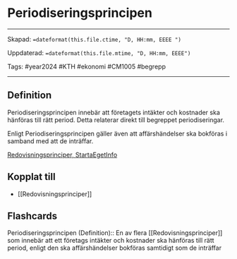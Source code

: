 # Periodiseringsprincipen

---
Skapad: `=dateformat(this.file.ctime, "D, HH:mm, EEEE ")`

Uppdaterad: `=dateformat(this.file.mtime, "D, HH:mm, EEEE")`

Tags: #year2024 #KTH #ekonomi #CM1005 #begrepp

---

## Definition

Periodiseringsprincipen innebär att företagets intäkter och kostnader ska hänföras till rätt period. Detta relaterar direkt till begreppet periodiseringar.

Enligt Periodiseringsprincipen gäller även att affärshändelser ska bokföras i samband med att de inträffar.

[Redovisningsprinciper, StartaEgetInfo](https://www.startaegetinfo.se/redovisningsprinciper)

## Kopplat till

- [[Redovisningsprinciper]]

## Flashcards

Periodiseringsprincipen (Definition):: En av flera [[Redovisningsprinciper]] som innebär att ett företags intäkter och kostnader ska hänföras till rätt period, enligt den ska affärshändelser bokföras samtidigt som de inträffar
<!--SR:!2024-04-15,51,308-->
